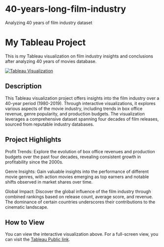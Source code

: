 # 40-years-long-film-industry
Analyzing 40 years of film industry dataset


# My Tableau Project

This is my Tableau visualization on film industry insights and conclusions after analyzing 40 years of movies database.

[![Tableau Visualization](https://public.tableau.com/static/images/Mo/MovieAnalysis40yearslong1980-2019/InsightsConclusions/1_rss.png)](https://public.tableau.com/views/MovieAnalysis40yearslong1980-2019/InsightsConclusions)


## Description

This Tableau visualization project offers insights into the film industry over a 40-year period (1980-2019). Through interactive visualizations, it explores various aspects of the movie industry, including trends in box office revenue, genre popularity, and production budgets. The visualization leverages a comprehensive dataset spanning four decades of film releases, sourced from reputable industry databases.

## Project Highlights

Profit Trends: Explore the evolution of box office revenues and production budgets over the past four decades, revealing consistent growth in profitability since the 2000s.

Genre Insights: Gain valuable insights into the performance of different movie genres, with action movies emerging as top earners and notable shifts observed in market shares over time.

Global Impact: Discover the global influence of the film industry through combined rankings based on release count, average score, and revenue. The dominance of certain countries underscores their contributions to the cinematic landscape.



## How to View

You can view the interactive visualization above. For a full-screen view, you can visit the [Tableau Public link](https://public.tableau.com/app/profile/martinbberger/viz/MovieAnalysis40yearslong1980-2019/InsightsConclusions).




